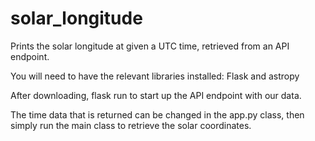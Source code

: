 # solar_longitude

Prints the solar longitude at given a UTC time, retrieved from an API endpoint. 

You will need to have the relevant libraries installed: Flask and astropy

After downloading, flask run to start up the API endpoint with our data.

The time data that is returned can be changed in the app.py class, then simply run the main class to retrieve the solar coordinates.
